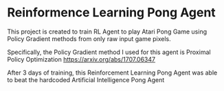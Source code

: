 # Reinformence Learning Pong Agent


This project is created to train RL Agent to play Atari Pong Game using Policy Gradient methods from only raw input game pixels. 

Specifically, the Policy Gradient method I used for this agent is Proximal Policy Optimization 
https://arxiv.org/abs/1707.06347

After 3 days of training, this Reinforcement Learning Pong Agent was able to beat the hardcoded Artificial Intelligence Pong Agent 
